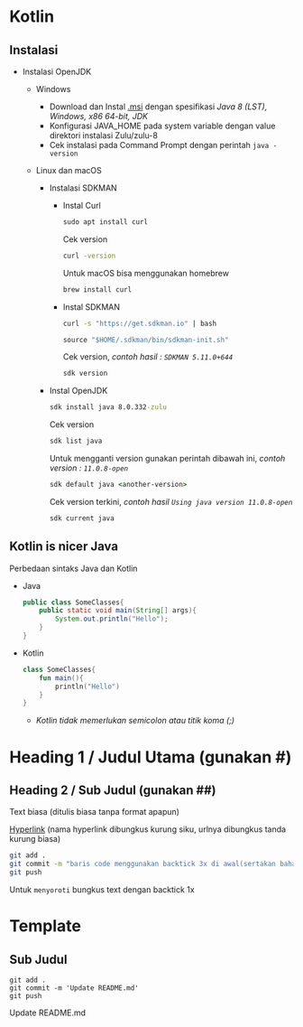 # Kotlin

## Instalasi

* Instalasi OpenJDK
	* Windows
		* Download dan Instal [.msi](https://www.azul.com/downloads/?version=java-8-lts&os=windows&architecture=x86-64-bit&package=jdk) dengan spesifikasi *Java 8 (LST), Windows, x86 64-bit, JDK*
		* Konfigurasi JAVA_HOME pada system variable dengan value direktori instalasi Zulu/zulu-8
		* Cek instalasi pada Command Prompt dengan perintah `java -version`

	* Linux dan macOS
		* Instalasi SDKMAN
			* Instal Curl
				```cmd
				sudo apt install curl
				```
				Cek version
				```cmd
				curl -version
				```
				Untuk macOS bisa menggunakan homebrew
				```cmd
				brew install curl
				```
			* Instal SDKMAN
				```cmd
				curl -s "https://get.sdkman.io" | bash
				```
				```cmd
				source "$HOME/.sdkman/bin/sdkman-init.sh"
				```
				Cek version, _contoh hasil : `SDKMAN 5.11.0+644`_
				```cmd
				sdk version
				```

		* Instal OpenJDK
			```cmd
			sdk install java 8.0.332-zulu
			```
			Cek version
			```cmd
			sdk list java
			```
			Untuk mengganti version gunakan perintah dibawah ini, _contoh version : `11.0.8-open`_
			```cmd
			sdk default java <another-version>
			```
			Cek version terkini, _contoh hasil `Using java version 11.0.8-open`_
			```cmd
			sdk current java
			```



## Kotlin is nicer Java

Perbedaan sintaks Java dan Kotlin
* Java
	```java
	public class SomeClasses{
		public static void main(String[] args){
			System.out.println("Hello");
		}
	}
	```
* Kotlin
	```kotlin
	class SomeClasses{
		fun main(){
			println("Hello")
		}
	}
	```
	* _Kotlin tidak memerlukan semicolon atau titik koma (;)_

##
##

# Heading 1 / Judul Utama (gunakan #)

## Heading 2 / Sub Judul (gunakan ##)

Text biasa (ditulis biasa tanpa format apapun)

[Hyperlink](https://www.google.com) (nama hyperlink dibungkus kurung siku, urlnya dibungkus tanda kurung biasa)

```bash
git add .
git commit -m "baris code menggunakan backtick 3x di awal(sertakan bahasanya) dan akhir code"
git push
```

Untuk `menyoroti` bungkus text dengan backtick 1x

# Template

## Sub Judul 
```<bahasa>
git add .
git commit -m 'Update README.md'
git push

```

Update README.md